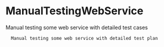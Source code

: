 # ManualTestingWebService
Manual testing some web service with detailed test cases


      Manual testing some web service with detailed test plan
